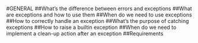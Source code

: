 #GENERAL
##What’s the difference between errors and exceptions
##What are exceptions and how to use them
##When do we need to use exceptions
##How to correctly handle an exception
##What’s the purpose of catching exceptions
##How to raise a builtin exception
##When do we need to implement a clean-up action after an exception
##Requirements